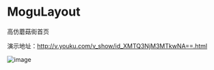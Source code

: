 # MoguLayout
高仿蘑菇街首页

演示地址：http://v.youku.com/v_show/id_XMTQ3NjM3MTkwNA==.html


![image](https://github.com/jjq3/MoguLayout/blob/master/screenshot/screenshot.gif)